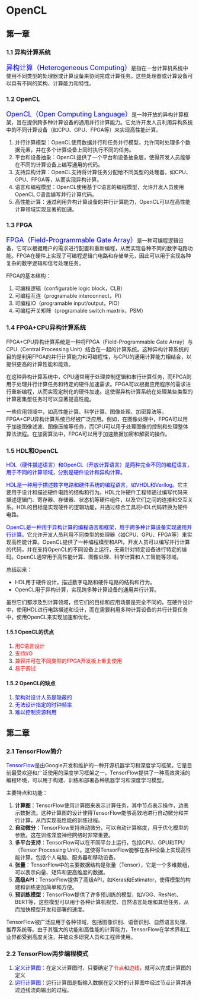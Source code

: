 # OpenCL

## 第一章

### 1.1 异构计算系统

<font color=Blue font size=4>异构计算（Heterogeneous Computing）</font>是指在一台计算机系统中使用不同类型的处理器或计算设备来协同完成计算任务。这些处理器或计算设备可以具有不同的架构、计算能力和特性。

### 1.2 OpenCL

<font color=Blue font size=4>OpenCL（Open Computing Language）</font>是一种开放的异构计算框架，旨在提供跨多种计算设备的通用并行计算能力。它允许开发人员利用异构系统中的不同计算设备（如CPU、GPU、FPGA等）来实现高性能计算。

1. 并行计算模型：OpenCL使用数据并行和任务并行模型，允许同时处理多个数据元素，并在多个计算设备上同时执行不同的任务。
2. 平台和设备抽象：OpenCL提供了一个平台和设备抽象层，使得开发人员能够在不同的计算设备上编写通用的代码。
3. 支持异构计算：OpenCL支持将计算任务分配给不同类型的处理器，如CPU、GPU、FPGA等，从而实现异构计算。
4. 语言和编程模型：OpenCL使用基于C语言的编程模型，允许开发人员使用OpenCL C语言编写并行计算代码。
5. 高性能计算：通过利用异构计算设备的并行计算能力，OpenCL可以在高性能计算领域实现显著的加速。

### 1.3 FPGA

<font color=Blue font size=4>FPGA（Field-Programmable Gate Array）</font>是一种可编程逻辑设备，它可以根据用户的需求进行配置和重新编程，从而实现各种不同的数字电路功能。FPGA在硬件上实现了可编程逻辑门电路和存储单元，因此可以用于实现各种复杂的数字逻辑和信号处理任务。

FPGA的基本结构：

1. 可编程逻辑（configurable logic block，CLB）
2. 可编程互连（programable interconnect，PI）
3. 可编程IO（programable input/output，PIO）
4. 可编程开关矩阵（programable switch maxtrix，PSM）

### 1.4 FPGA+CPU异构计算系统

FPGA+CPU异构计算系统是一种将FPGA（Field-Programmable Gate Array）与CPU（Central Processing Unit）结合在一起的计算系统。这种异构计算系统的目的是利用FPGA的并行计算能力和可编程性，与CPU的通用计算能力相结合，以提供更高的计算性能和能效。

在这种异构计算系统中，CPU通常用于处理控制逻辑和串行计算任务，而FPGA则用于处理并行计算任务和特定的硬件加速需求。FPGA可以根据应用程序的需求进行重新编程，从而实现定制化的硬件加速。这使得异构计算系统在处理某些类型的计算密集型任务时可以显著提高性能。

一些应用领域中，如高性能计算、科学计算、图像处理、加密算法等，FPGA+CPU异构计算系统已经被广泛应用。例如，在图像处理中，FPGA可以用于加速图像滤波、图像压缩等任务，而CPU可以用于处理图像的控制和处理整体算法流程。在加密算法中，FPGA可以用于加速数据加密和解密的操作。

### 1.5 HDL和OpenCL

<font color=Blue font>HDL（硬件描述语言）和OpenCL（开放计算语言）是两种完全不同的编程语言，用于不同的计算领域，分别是硬件设计和异构计算。</font>

<font color=Blue font>HDL是一种用于描述数字电路和硬件系统的编程语言，如VHDL和Verilog。</font>它主要用于设计和描述硬件电路的结构和行为。HDL允许硬件工程师通过编写代码来描述逻辑门、寄存器、存储器、状态机等硬件组件，以及它们之间的连接和交互关系。HDL的目标是实现硬件的逻辑功能，并通过综合工具将HDL代码转换为硬件电路。

<font color=Blue font>OpenCL是一种用于异构计算的编程语言和框架，用于跨多种计算设备实现通用并行计算。</font>它允许开发人员利用不同类型的处理器（如CPU、GPU、FPGA等）来实现高性能计算。OpenCL提供了一种编程模型和API，开发人员可以编写并行计算的代码，并在支持OpenCL的不同设备上运行，无需针对特定设备进行特定的编码。OpenCL通常用于高性能计算、图像处理、科学计算和人工智能等领域。

总结起来：

- HDL用于硬件设计，描述数字电路和硬件电路的结构和行为。
- OpenCL用于异构计算，实现跨多种计算设备的通用并行计算。

虽然它们都涉及到计算领域，但它们的目标和应用场景是完全不同的。在硬件设计中，使用HDL进行电路描述和设计，而在需要利用多种计算设备的并行计算任务中，使用OpenCL来实现加速和优化。

#### 1.5.1 OpenCL的优点

1. <font color=Red font>用C语言设计</font>
2. <font color=Red font>支持I/O</font>
3. <font color=Red font>兼容并可在不同类型的FPGA开发板上重复使用</font>
4. <font color=Red font>易于调试</font>

#### 1.5.2 OpenCL的缺点

1. <font color=Blue font>架构对设计人员是隐蔽的</font>
2. <font color=Blue font>无法设计指定的时钟频率</font>
3. <font color=Blue font>难以控制资源利用</font>



## 第二章

### 2.1 TensorFlow简介

<font color=Blue font>TensorFlow</font>是由Google开发和维护的一种开源机器学习和深度学习框架。它是目前最受欢迎和广泛使用的深度学习框架之一。TensorFlow提供了一种高效灵活的编程环境，可以用于构建、训练和部署各种机器学习和深度学习模型。

主要特点和功能：

1. **计算图**：TensorFlow使用计算图来表示计算任务，其中节点表示操作，边表示数据流。这种计算图的设计使得TensorFlow能够高效地进行自动微分和并行计算，从而实现高性能的训练过程。
2. **自动微分**：TensorFlow支持自动微分，可以自动计算梯度，用于优化模型的参数。这在训练深度神经网络时非常重要。
3. **多平台支持**：TensorFlow可以在不同平台上运行，包括CPU、GPU和TPU（Tensor Processing Unit）。这使得TensorFlow能够在各种设备上实现高性能计算，包括个人电脑、服务器和移动设备。
4. **张量**：TensorFlow中的主要数据结构是张量（Tensor），它是一个多维数组，可以表示向量、矩阵和更高维度的数据。
5. **高级API**：TensorFlow提供了高级API，如Keras和Estimator，使得模型的构建和训练更加简单和方便。
6. **预训练模型**：TensorFlow提供了许多预训练的模型，如VGG、ResNet、BERT等，这些模型可以用于各种计算机视觉、自然语言处理和其他任务，从而加快模型开发和部署的速度。

TensorFlow被广泛应用于各种领域，包括图像识别、语音识别、自然语言处理、推荐系统等。由于其强大的功能和高性能的计算能力，TensorFlow在学术界和工业界都受到高度关注，并被众多研究人员和工程师使用。

### 2.2 TensorFlow两步编程模式

1. <font color=Blue font>定义计算图</font>：在定义计算图时，只要确定了<font color=Red font>节点</font>和<font color=Red font>边线</font>，就可以完成计算图的定义
2. <font color=Blue font>运行计算图</font>：运行计算图是指输入数据在定义好的计算图中经过节点计算并通过边线流向输出的过程。

